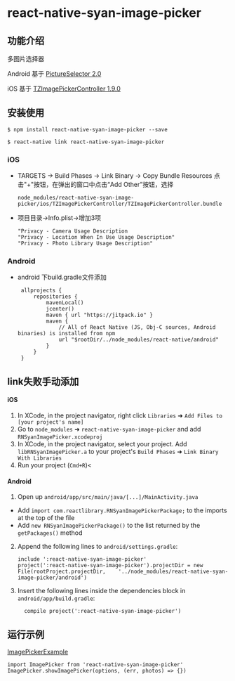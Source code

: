 
# react-native-syan-image-picker

## 功能介绍

 多图片选择器

 Android 基于 [PictureSelector 2.0](https://github.com/LuckSiege/PictureSelector)

 iOS 基于 [TZImagePickerController 1.9.0](https://github.com/banchichen/TZImagePickerController)


## 安装使用

`$ npm install react-native-syan-image-picker --save`

`$ react-native link react-native-syan-image-picker`

### iOS

- TARGETS -> Build Phases -> Link Binary -> Copy Bundle Resources
点击"+"按钮，在弹出的窗口中点击“Add Other”按钮，选择
    ```
    node_modules/react-native-syan-image-picker/ios/TZImagePickerController/TZImagePickerController.bundle
    ```

- 项目目录->Info.plist->增加3项
    ```
    "Privacy - Camera Usage Description
    "Privacy - Location When In Use Usage Description"
    "Privacy - Photo Library Usage Description"
    ```

### Android

- android 下build.gradle文件添加
    ```
     allprojects {
         repositories {
             mavenLocal()
             jcenter()
             maven { url "https://jitpack.io" }
             maven {
                 // All of React Native (JS, Obj-C sources, Android binaries) is installed from npm
                 url "$rootDir/../node_modules/react-native/android"
             }
         }
     }
    ```


## link失败手动添加
#### iOS

1. In XCode, in the project navigator, right click `Libraries` ➜ `Add Files to [your project's name]`
2. Go to `node_modules` ➜ `react-native-syan-image-picker` and add `RNSyanImagePicker.xcodeproj`
3. In XCode, in the project navigator, select your project. Add `libRNSyanImagePicker.a` to your project's `Build Phases` ➜ `Link Binary With Libraries`
4. Run your project (`Cmd+R`)<



#### Android

1. Open up `android/app/src/main/java/[...]/MainActivity.java`
  - Add `import com.reactlibrary.RNSyanImagePickerPackage;` to the imports at the top of the file
  - Add `new RNSyanImagePickerPackage()` to the list returned by the `getPackages()` method
2. Append the following lines to `android/settings.gradle`:
  	```
  	include ':react-native-syan-image-picker'
  	project(':react-native-syan-image-picker').projectDir = new File(rootProject.projectDir, 	'../node_modules/react-native-syan-image-picker/android')
  	```
3. Insert the following lines inside the dependencies block in `android/app/build.gradle`:
  	```
      compile project(':react-native-syan-image-picker')
  	```

## 运行示例

[ImagePickerExample](https://github.com/syanbo/ImagePickerExample)

```
import ImagePicker from 'react-native-syan-image-picker'
ImagePicker.showImagePicker(options, (err, photos) => {})

```